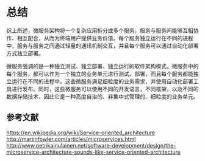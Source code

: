 # 总结

综上所述，微服务架构将一个复杂应用拆分成多个服务，服务与服务间能够互相协作、相互配合，从而为终端用户提供业务价值。每个服务独立运行在不同的进程中，服务与服务之间通过轻量的通讯机制交互，并且每个服务可以通过自动化部署方式独立部署。

微服务强调的是一种独立测试、独立部署、独立运行的软件架构模式。微服务中的每个服务，都可以作为一个独立的业务单元进行测试、部署，而且每个服务都能独立运行在不同的进程中。这些微服务满足细粒度的业务需求，并使用自动化部署工具进行发布。同时，这些微服务可以使用不同的开发语言，不同框架，以及不同的数据存储技术，因此它是一种高度自治的、非集中式管理的、细粒度的业务单元。


## 参考文献

https://en.wikipedia.org/wiki/Service-oriented_architecture
http://martinfowler.com/articles/microservices.html
http://www.petrikainulainen.net/software-development/design/the-microservice-architecture-sounds-like-service-oriented-architecture